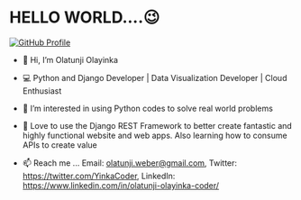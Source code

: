 <h1>HELLO WORLD....😉 </h1>

<a href="https://www.linkedin.com/in/olatunji-olayinka-coder/">
    <img alt="GitHub Profile" src="https://img.shields.io/badge/GitHub-Profile-blue?logo=github" />
  </a>
  

- 👋 Hi, I’m Olatunji Olayinka
- 💻 Python and Django Developer | Data Visualization Developer | Cloud Enthusiast
- 👀 I’m interested in using Python codes to solve real world problems
- 🌱 Love to use the Django REST Framework to better create fantastic and highly functional website and web apps. Also learning how to consume APIs to create value

- 📫 Reach me ... Email: olatunji.weber@gmail.com, Twitter: https://twitter.com/YinkaCoder, LinkedIn: https://www.linkedin.com/in/olatunji-olayinka-coder/


<!---
olatunji-weber/olatunji-weber is a ✨ special ✨ repository because its `README.md` (this file) appears on your GitHub profile.
You can click the Preview link to take a look at your changes.
--->
